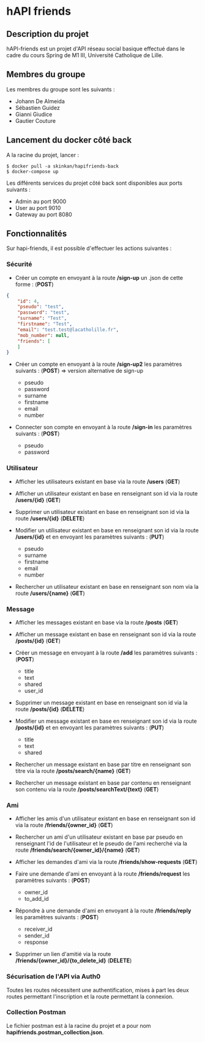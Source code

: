 # hAPI friends

## Description du projet

hAPI-friends est un projet d'API réseau social basique effectué dans le cadre du cours Spring de M1 III, Université Catholique de Lille.

## Membres du groupe

Les membres du groupe sont les suivants :
- Johann De Almeida
- Sébastien Guidez
- Gianni Giudice
- Gautier Couture

## Lancement du docker côté back

A la racine du projet, lancer :
```
$ docker pull -a skinkan/hapifriends-back
$ docker-compose up
```
Les différents services du projet côté back sont disponibles aux ports suivants :
- Admin au port 9000
- User au port 9010
- Gateway au port 8080

## Fonctionnalités


Sur hapi-friends, il est possible d'effectuer les actions suivantes :

### Sécurité

- Créer un compte en envoyant à la route **/sign-up** un .json de cette forme : (**POST**)

```json
{
    "id": 4,
    "pseudo": "test",
    "password": "test",
    "surname": "Test",
    "firstname": "Test",
    "email": "test.test@lacatholille.fr",
    "mob_number": null,
    "friends": [
    ]
}
```

- Créer un compte en envoyant à la route **/sign-up2** les paramètres suivants : (**POST**) => version alternative de sign-up

    - pseudo
    - password
    - surname
    - firstname
    - email
    - number

- Connecter son compte en envoyant à la route **/sign-in** les paramètres suivants : (**POST**)
    - pseudo
    - password

### Utilisateur

- Afficher les utilisateurs existant en base via la route **/users** (**GET**)

- Afficher un utilisateur existant en base en renseignant son id via la route **/users/{id}** (**GET**)

- Supprimer un utilisateur existant en base en renseignant son id via la route **/users/{id}** (**DELETE**)

- Modifier un utilisateur existant en base en renseignant son id via la route **/users/{id}** et en envoyant les paramètres suivants : (**PUT**)

  - pseudo
  - surname
  - firstname
  - email
  - number

- Rechercher un utilisateur existant en base en renseignant son nom via la route **/users/{name}** (**GET**)

### Message

- Afficher les messages existant en base via la route **/posts** (**GET**)

- Afficher un message existant en base en renseignant son id via la route **/posts/{id}** (**GET**)

- Créer un message en envoyant à la route **/add** les paramètres suivants : (**POST**)

    - title
    - text
    - shared
    - user_id

- Supprimer un message existant en base en renseignant son id via la route **/posts/{id}** (**DELETE**)

- Modifier un message existant en base en renseignant son id via la route **/posts/{id}** et en envoyant les paramètres suivants : (**PUT**)

  - title
  - text
  - shared

- Rechercher un message existant en base par titre en renseignant son titre via la route **/posts/search/{name}** (**GET**)

- Rechercher un message existant en base par contenu en renseignant son contenu via la route **/posts/searchText/{text}** (**GET**)

### Ami


- Afficher les amis d'un utilisateur existant en base en renseignant son id via la route **/friends/{owner_id}** (**GET**)

- Rechercher un ami d'un utilisateur existant en base par pseudo en renseignant l'id de l'utilisateur et le pseudo de l'ami recherché via la route **/friends/search/{owner_id}/{name}** (**GET**)

- Afficher les demandes d'ami via la route **/friends/show-requests** (**GET**)

- Faire une demande d'ami en envoyant à la route **/friends/request** les paramètres suivants : (**POST**)
    - owner_id
    - to_add_id

- Répondre à une demande d'ami en envoyant à la route **/friends/reply** les paramètres suivants : (**POST**)
    - receiver_id
    - sender_id
    - response

- Supprimer un lien d'amitié via la route **/friends/{owner_id}/{to_delete_id}** (**DELETE**)

### Sécurisation de l'API via Auth0

Toutes les routes nécessitent une authentification, mises à part les deux routes permettant l'inscription et la route permettant la connexion.

### Collection Postman

Le fichier postman est à la racine du projet et a pour nom **hapifriends.postman_collection.json**.
